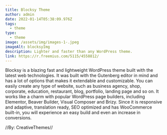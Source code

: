 ```yaml
---
title: Blocksy Theme
author: admin
date: 2022-01-14T05:38:09.976Z
tags:
  - theme
type:
  - theme
image: /assets/img/images-1-.jpeg
imageAlt: blocksyImg
description: Lighter and faster than any WordPress theme.
link: https://r.freemius.com/5115/4558812/
---
```



Blocksy is a blazing fast and lightweight WordPress theme built with the latest web technologies. It was built with the Gutenberg editor in mind and has a lot of options that makes it extendable and customizable. You can easily create any type of website, such as business agency, shop, corporate, education, restaurant, blog, portfolio, landing page and so on. It works like a charm with popular WordPress page builders, including Elementor, Beaver Builder, Visual Composer and Brizy. Since it is responsive and adaptive, translation ready, SEO optimized and has WooCommerce built-in, you will experience an easy build and even an increase in conversions. 

//By: CreativeThemes//
